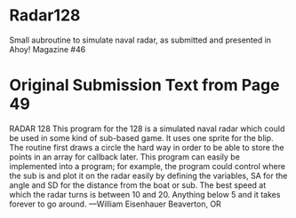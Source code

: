 # Radar128
Small aubroutine to simulate naval radar, as submitted and presented in Ahoy! Magazine #46

# Original Submission Text from Page 49
RADAR 128
This program for the 128 is a simulated naval radar which could be used in some kind of sub-based game. It uses one sprite for the blip. The routine first draws a circle the hard way in order to be able to store the points in an array for callback later. This program can easily be implemented into a program; for example, the program could control where the sub is and plot it on the radar easily by defining the variables, SA for the angle and SD for the distance from the boat or sub. The best speed at which the radar turns is between 10 and 20. Anything below 5 and it takes forever to go around.	—William Eisenhauer
Beaverton, OR

